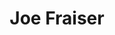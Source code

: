 ---
pid: CH946
title: Joe Fraiser
location_transcription: South Philadelphia
zipcode: '19104'
outside_phl: 
neighborhood: University City,Belmont,Parkside,Powelton Village
age: '24'
age_range: 20-29
instagram: 
image_file_name: CH_946.jpg
proposal_transcription: Joe Fraiser, a la Rocky
topic: Pop Culture
topic_summary: '0'
type: Other No Form
keywords_other: joe frasier, rocky
credit: Shylor Butler
image_labels: 
twitter: 
facebook: 
permalink: "/monuments/ch946/"
layout: item-page
---